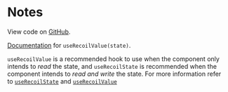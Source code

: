 # Notes

<TimeStamp start="0:01" end="0:05">

View code on [GitHub](https://github.com/tlakomy/recoil-app/tree/use-recoil-value-to-read-value-from-an-atom).

</TimeStamp>

<TimeStamp start="0:28" end="0:32">

[Documentation](https://recoiljs.org/docs/api-reference/core/useRecoilValue/) for `useRecoilValue(state)`.

</TimeStamp>

<TimeStamp start="0:43" end="0:53">

`useRecoilValue` is a recommended hook to use when the component only intends to _read_ the state, and `useRecoilState` is recommended when the component intends to _read and write_ the state. For more information refer to [`useRecoilState`](https://recoiljs.org/docs/api-reference/core/useRecoilState/) and [`useRecoilValue`](https://recoiljs.org/docs/api-reference/core/useRecoilValue/)

</TimeStamp>
